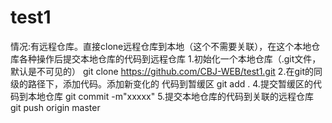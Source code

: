# test1

情况:有远程仓库。直接clone远程仓库到本地（这个不需要关联），在这个本地仓库各种操作后提交本地仓库的代码到远程仓库
1.初始化一个本地仓库（.git文件，默认是不可见的）
git clone https://github.com/CBJ-WEB/test1.git
2.在git的同级的路径下，添加代码。添加新变化的 代码到暂缓区
git add .
4.提交暂缓区的代码到本地仓库
git commit -m"xxxxx"
5.提交本地仓库的代码到关联的远程仓库
git push origin master
